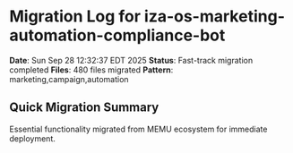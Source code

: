 # Migration Log for iza-os-marketing-automation-compliance-bot

**Date**: Sun Sep 28 12:32:37 EDT 2025
**Status**: Fast-track migration completed
**Files**:      480 files migrated
**Pattern**: marketing,campaign,automation

## Quick Migration Summary
Essential functionality migrated from MEMU ecosystem for immediate deployment.
